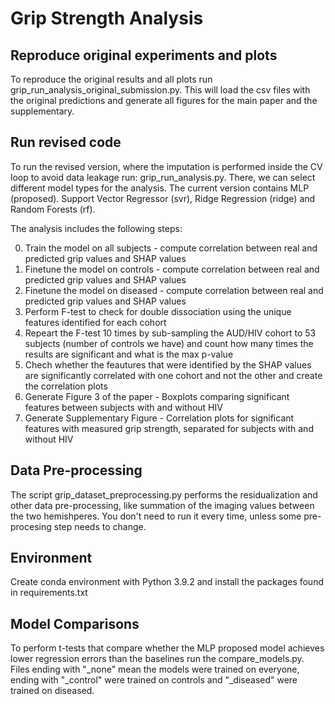 # Grip Strength Analysis

## Reproduce original experiments and plots
To reproduce the original results and all plots run grip_run_analysis_original_submission.py. This will load the csv files with the original predictions and generate all figures for the main paper and the supplementary.
   
## Run revised code
To run the revised version, where the imputation is performed inside the CV loop to avoid data leakage run: grip_run_analysis.py.
There, we can select different model types for the analysis. The current version contains MLP (proposed). Support Vector Regressor (svr), Ridge Regression (ridge) and Random Forests (rf).

The analysis includes the following steps:

0. Train the model on all subjects - compute correlation between real and predicted grip values and SHAP values
2. Finetune the model on controls - compute correlation between real and predicted grip values and SHAP values
3. Finetune the model on diseased - compute correlation between real and predicted grip values and SHAP values
4. Perform F-test to check for double dissociation using the unique features identified for each cohort
5. Repeart the F-test 10 times by sub-sampling the AUD/HIV cohort to 53 subjects (number of controls we have) and count how many times the results are significant and what is the max p-value
6. Chech whether the feautures that were identified by the SHAP values are significantly correlated with one cohort and not the other and create the correlation plots
7. Generate Figure 3 of the paper - Boxplots comparing significant features between subjects with and without HIV
8. Generate Supplementary Figure - Correlation plots for significant features with measured grip strength, separated for subjects with and without HIV

## Data Pre-processing
The script grip_dataset_preprocessing.py performs the residualization and other data pre-processing, like summation of the imaging values between the two hemishperes. You don't need to run it every time, unless some pre-procesing step needs to change.

## Environment
Create conda environment with Python 3.9.2 and install the packages found in requirements.txt

## Model Comparisons
To perform t-tests that compare whether the MLP proposed model achieves lower regression errors than the baselines run the compare_models.py. Files ending with "_none" mean the models were trained on everyone, ending with "_control" were trained on controls and "_diseased" were trained on diseased.
